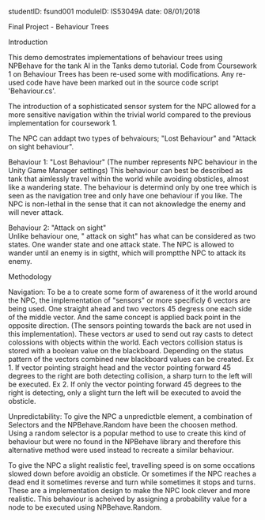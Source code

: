 studentID: fsund001 	moduleID: IS53049A		date: 08/01/2018

Final Project - Behaviour Trees

Introduction

This demo demostrates implementations of behaviour trees using NPBehave for the tank AI in the Tanks demo tutorial. 
Code from Coursework 1 on Behaviour Trees has been re-used some with modifications. Any re-used code have
have been marked out in the source code script 'Behaviour.cs'. 

The introduction of a sophisticated sensor system for the NPC allowed for a more sensitive navigation within the trivial world compared
to the previous implementation for coursework 1. 

The NPC can addapt two types of behvaiours; "Lost Behaviour" and "Attack on sight behaviour". 


Behaviour 1: "Lost Behaviour" (The number represents NPC behaviour in the Unity Game Manager settings)
	This behaviour can best be described as tank that aimlessly travel within the world
	while avoiding obsticles, almost like a wandering state. The behaviour is determind only by one tree which is seen as the navigation
	tree and only have one behaviour if you like. The NPC is non-lethal in the sense that it can not aknowledge the enemy and will never attack.

Behaviour 2: "Attack on sight" 	
	Unlike behaviour one, " attack on sight" has what can be considered as two states. One wander state and one attack state. The NPC is allowed to wander
	until an enemy is in sigtht, which will promptthe NPC to attack its enemy. 
	
Methodology

Navigation: To be a to create some form of awareness of it the world around the NPC, the implementation of "sensors" or more specificly 6 vectors are being used.
One straight ahead and two vectors 45 degress one each side of the middle vector. And the same concept is applied back point in the opposite direction.
(The sensors pointing towards the back are not used in this implementation). These vectors ar used to send out ray casts to detect colossions with objects
within the world. Each vectors collision status is stored with a boolean value on the blackboard. Depending on the status pattern of the vectors combined 
new blackboard values can be created. 
	Ex 1. If vector pointing straight head and the vector pointing forward 45 degrees to the right are both detecting collision, 
	a sharp turn to the left will be executed. 
	Ex 2. If only the vector pointing forward 45 degrees to the right is detecting, only a slight turn the left will be executed to avoid the obsticle.


Unpredictability: To give the NPC a unpredictble element, a  combination of Selectors and the NPBehave.Random have been the choosen method. Using a 
random selector is a popular method to use to create this kind of behaviour but were no found in the NPBehave library and therefore this alternative
method were used instead to recreate a similar behaviour. 

To give the NPC a slight realistic feel, travelling speed is on some occations slowed down before avoidig an obsticle. Or sometimes if the NPC reaches
a dead end it sometimes reverse and turn while sometimes it stops and turns. These are a implementation design to make the NPC look clever and more realistic. 
This behaviour is acheived by assigning a probability value for a node to be executed using NPBehave.Random. 



